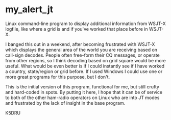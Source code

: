# my_alert_jt
Linux command-line program to display additional information from WSJT-X logfile, 
like where a grid is and if you've worked that place before in WSJT-X.

I banged this out in a weekend, after becoming frustrated with WSJT-X which displays 
the general area of the world you are receiving based on call-sign decodes. People 
often free-form their CQ messages, or operate from other regions, so I think decoding 
based on grid square would be more useful. What would be even better is if I could 
instantly see if I have worked a country, state/region or grid before. If I used 
Windows I could use one or more great programs for this purpose, but I don't.

This is the initial version of this program, functional for me, but still crufty and 
hard-coded in spots. By putting it here, I hope that it can be of service to both of
the other ham-radio operators on Linux who are into JT modes and frustrated by the 
lack of insight in the base program.  

K5DRU
